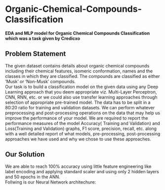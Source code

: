 # Organic-Chemical-Compounds-Classification    
**EDA and MLP model for Organic Chemical Compounds Classification which was a task given by Credicxo**

## Problem Statement  
The given dataset contains details about organic chemical compounds including their chemical features, isomeric conformation, names and the classes in which they are classified. The compounds are classified as either ‘Musk’ or ‘Non-Musk’ compounds.  
Our task is to build a classification model on the given data using any Deep Learning approach that you deem appropriate viz. Multi-Layer Perceptron, CNN, RNN, etc. or we could also use transfer learning approaches through selection of appropriate pre-trained model. The data has to be split in a 80:20 ratio for training and validation datasets. We can perform whatever preprocessing and post-processing operations on the data that may help us improve the performance of your model. We are required to report the performance measures of the model Accuracy( Training and Validation) and Loss(Training and Validation) graphs, F1 score, precision, recall, etc. along with a well detailed report of what models, pre-processing, post-processing approaches we have used and why we chose to use these approaches.  

## Our Solution  
We are able to reach 100% accuracy using little feature engineering like label encoding and applying standard scaler and using only 2 hidden layers and 50 epochs in the ANN.  
Follwing is our Neural Network architechure:



